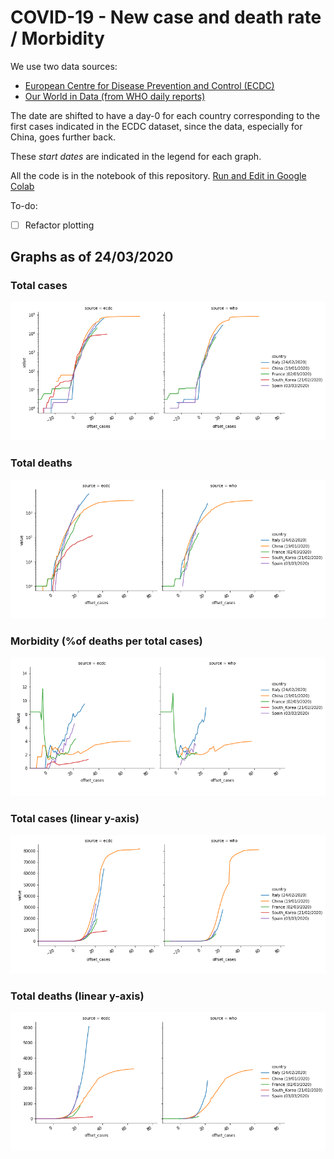 # COVID-19 - New case and death rate / Morbidity

We use two data sources:
* [European Centre for Disease Prevention and Control (ECDC)](https://www.ecdc.europa.eu/en/publications-data/download-todays-data-geographic-distribution-covid-19-cases-worldwide)
* [Our World in Data (from WHO daily reports)](https://ourworldindata.org/coronavirus-source-data)

The date are shifted to have a day-0 for each country corresponding to the first cases indicated in the ECDC dataset, since the data, especially for China, goes further back.

These *start dates* are indicated in the legend for each graph.

All the code is in the notebook of this repository. [Run and Edit in Google Colab](https://colab.research.google.com/github/bmaingret/covid-19/blob/master/COVID-19.ipynb)


To-do:
- [ ] Refactor plotting


## Graphs as of 24/03/2020

### Total cases 
![](./Total_cases.png)

### Total deaths
![](./Total_deaths.png)

### Morbidity (%of deaths per total cases)
![](./Morbidity.png)

### Total cases (linear y-axis)
![](./Total_cases_lin.png)

### Total deaths (linear y-axis)
![](./Total_deaths_lin.png)

